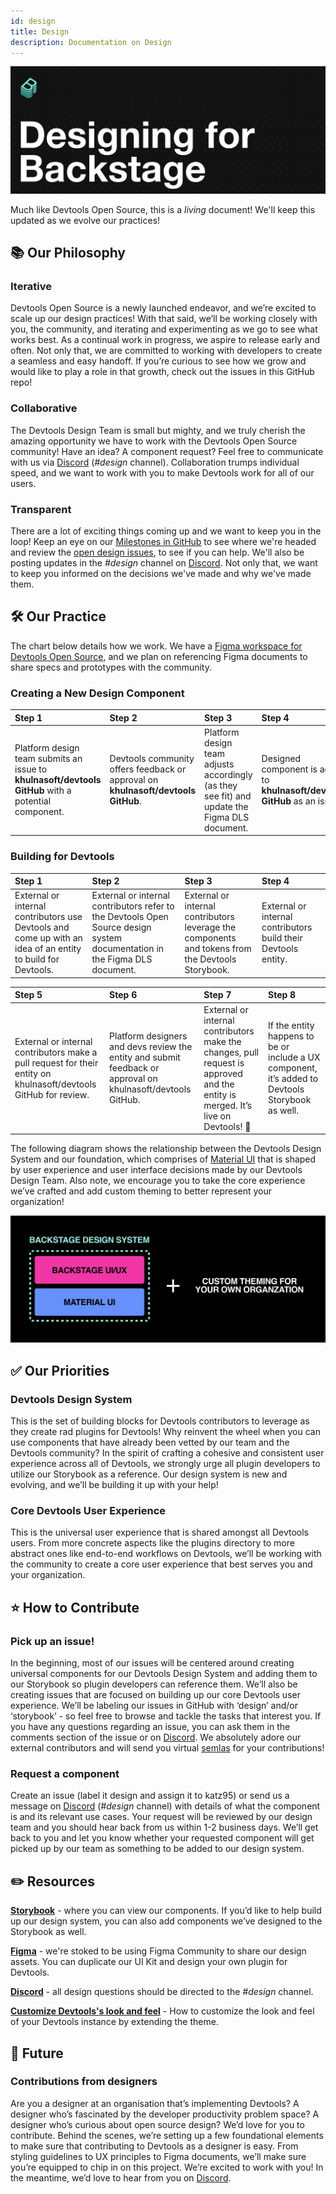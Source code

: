 ```yaml
---
id: design
title: Design
description: Documentation on Design
---
```


![header](../assets/dls/designheader-updated.png)

Much like Devtools Open Source, this is a _living_ document! We'll keep this
updated as we evolve our practices!

## 📚 Our Philosophy

### Iterative

Devtools Open Source is a newly launched endeavor, and we’re excited to scale
up our design practices! With that said, we’ll be working closely with you, the
community, and iterating and experimenting as we go to see what works best. As a
continual work in progress, we aspire to release early and often. Not only that,
we are committed to working with developers to create a seamless and easy
handoff. If you’re curious to see how we grow and would like to play a role in
that growth, check out the issues in this GitHub repo!

### Collaborative

The Devtools Design Team is small but mighty, and we truly cherish the amazing
opportunity we have to work with the Devtools Open Source community! Have an
idea? A component request? Feel free to communicate with us via
[Discord](https://discord.gg/devtools-687207715902193673) (_#design_ channel). Collaboration trumps
individual speed, and we want to work with you to make Devtools work for all of
our users.

### Transparent

There are a lot of exciting things coming up and we want to keep you in the
loop! Keep an eye on our
[Milestones in GitHub](https://github.com/khulnasoft/devtools/milestones) to see
where we're headed and review the
[open design issues](https://github.com/khulnasoft/devtools/issues?q=is%3Aopen+is%3Aissue+label%3Adesign),
to see if you can help. We'll also be posting updates in the _#design_ channel
on [Discord](https://discord.gg/devtools-687207715902193673). Not only that, we want to keep you
informed on the decisions we've made and why we've made them.

## 🛠 Our Practice

The chart below details how we work. We have a
[Figma workspace for Devtools Open Source](figma.md), and we plan on
referencing Figma documents to share specs and prototypes with the community.

### Creating a New Design Component

| Step 1                                                                                              | Step 2                                                                             | Step 3                                                                                        | Step 4                                                                     | Step 5                                                                       | Step 6                                                                                 |
| :-------------------------------------------------------------------------------------------------- | :--------------------------------------------------------------------------------- | :-------------------------------------------------------------------------------------------- | :------------------------------------------------------------------------- | :--------------------------------------------------------------------------- | :------------------------------------------------------------------------------------- |
| Platform design team submits an issue to **khulnasoft/devtools GitHub** with a potential component. | Devtools community offers feedback or approval on **khulnasoft/devtools GitHub**. | Platform design team adjusts accordingly (as they see fit) and update the Figma DLS document. | Designed component is added to **khulnasoft/devtools GitHub** as an issue. | External or internal Devtools open source contributors build the component. | External or internal contributors add the component to the **Devtools Storybook**. 🎉 |

### Building for Devtools

| Step 1                                                                                                        | Step 2                                                                                                                      | Step 3                                                                                             | Step 4                                                          |
| :------------------------------------------------------------------------------------------------------------ | :-------------------------------------------------------------------------------------------------------------------------- | :------------------------------------------------------------------------------------------------- | :-------------------------------------------------------------- |
| External or internal contributors use Devtools and come up with an idea of an entity to build for Devtools. | External or internal contributors refer to the Devtools Open Source design system documentation in the Figma DLS document. | External or internal contributors leverage the components and tokens from the Devtools Storybook. | External or internal contributors build their Devtools entity. |

| Step 5                                                                                                           | Step 6                                                                                                       | Step 7                                                                                                                            | Step 8                                                                                            |
| :--------------------------------------------------------------------------------------------------------------- | :----------------------------------------------------------------------------------------------------------- | :-------------------------------------------------------------------------------------------------------------------------------- | :------------------------------------------------------------------------------------------------ |
| External or internal contributors make a pull request for their entity on khulnasoft/devtools GitHub for review. | Platform designers and devs review the entity and submit feedback or approval on khulnasoft/devtools GitHub. | External or internal contributors make the changes, pull request is approved and the entity is merged. It’s live on Devtools! 🎉 | If the entity happens to be or include a UX component, it’s added to Devtools Storybook as well. |

The following diagram shows the relationship between the Devtools Design System
and our foundation, which comprises of [Material UI](https://material-ui.com/)
that is shaped by user experience and user interface decisions made by our
Devtools Design Team. Also note, we encourage you to take the core experience
we’ve crafted and add custom theming to better represent your organization!

![dls](../assets/dls/DLS.png)

## ✅ Our Priorities

### Devtools Design System

This is the set of building blocks for Devtools contributors to leverage as
they create rad plugins for Devtools! Why reinvent the wheel when you can use
components that have already been vetted by our team and the Devtools
community? In the spirit of crafting a cohesive and consistent user experience
across all of Devtools, we strongly urge all plugin developers to utilize our
Storybook as a reference. Our design system is new and evolving, and we’ll be
building it up with your help!

### Core Devtools User Experience

This is the universal user experience that is shared amongst all Devtools
users. From more concrete aspects like the plugins directory to more abstract
ones like end-to-end workflows on Devtools, we’ll be working with the community
to create a core user experience that best serves you and your organization.

## ⭐️ How to Contribute

### Pick up an issue!

In the beginning, most of our issues will be centered around creating universal
components for our Devtools Design System and adding them to our Storybook so
plugin developers can reference them. We’ll also be creating issues that are
focused on building up our core Devtools user experience. We’ll be labeling our
issues in GitHub with ‘design’ and/or ‘storybook’ - so feel free to browse and
tackle the tasks that interest you. If you have any questions regarding an
issue, you can ask them in the comments section of the issue or on
[Discord](https://discord.gg/devtools-687207715902193673). We absolutely adore our external
contributors and will send you virtual
[semlas](https://en.wikipedia.org/wiki/Semla) for your contributions!

### Request a component

Create an issue (label it design and assign it to katz95) or send us a message
on [Discord](https://discord.gg/devtools-687207715902193673) (_#design_ channel) with details of
what the component is and its relevant use cases. Your request will be reviewed
by our design team and you should hear back from us within 1-2 business days.
We’ll get back to you and let you know whether your requested component will get
picked up by our team as something to be added to our design system.

## ✏️ Resources

**[Storybook](http://devtools.khulnasoft.com/storybook)** - where you can view our
components. If you’d like to help build up our design system, you can also add
components we’ve designed to the Storybook as well.

**[Figma](https://www.figma.com/@devtools)** - we're stoked to be using Figma
Community to share our design assets. You can duplicate our UI Kit and design
your own plugin for Devtools.

**[Discord](https://discord.gg/devtools-687207715902193673)** - all design questions should be
directed to the _#design_ channel.

**[Customize Devtools's look and feel](https://devtools.khulnasoft.com/docs/getting-started/app-custom-theme)** -
How to customize the look and feel of your Devtools instance by extending the
theme.

## 🔮 Future

### Contributions from designers

Are you a designer at an organisation that’s implementing Devtools? A designer
who’s fascinated by the developer productivity problem space? A designer who’s
curious about open source design? We’d love for you to contribute. Behind the
scenes, we’re setting up a few foundational elements to make sure that
contributing to Devtools as a designer is easy. From styling guidelines to UX
principles to Figma documents, we’ll make sure you’re equipped to chip in on
this project. We’re excited to work with you! In the meantime, we’d love to hear
from you on [Discord](https://discord.gg/devtools-687207715902193673).
